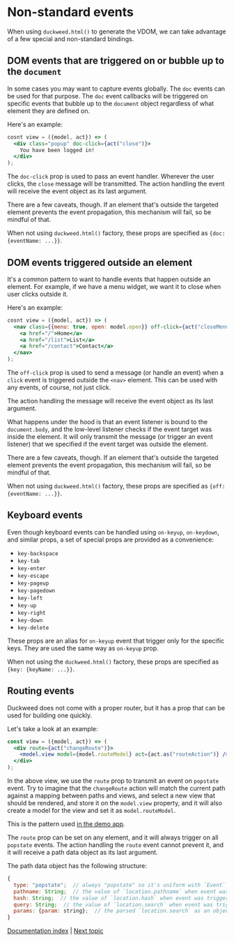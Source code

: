 # Non-standard events

When using `duckweed.html()` to generate the VDOM, we can take advantage of a
few special and non-standard bindings.

## DOM events that are triggered on or bubble up to the `document`

In some cases you may want to capture events globally. The `doc` events can be
used for that purpose. The `doc` event callbacks will be triggered on specific
events that bubble up to the `document` object regardless of what element they
are defined on.

Here's an example:

```jsx
cosnt view = ({model, act}) => (
  <div class="popup" doc-click={act("close")}>
    You have been logged in!
  </div>
);
```

The `doc-click` prop is used to pass an event handler. Wherever the user clicks,
the `close` message will be transmitted. The action handling the event will
receive the event object as its last argument.

There are a few caveats, though. If an element that's outside the targeted
element prevents the event propagation, this mechanism will fail, so be mindful
of that.

When not using `duckweed.html()` factory, these props are specified as `{doc:
{eventName: ...}}`.

## DOM events triggered outside an element

It's a common pattern to want to handle events that happen outside an element.
For example, if we have a menu widget, we want it to close when user clicks
outside it.

Here's an example:

```jsx
cosnt view = ({model, act}) => (
  <nav class={{menu: true, open: model.open}} off-click={act("closeMenu")}>
    <a href="/">Home</a>
    <a href="/list">List</a>
    <a href="/contact">Contact</a>
  </nav>
);
```

The `off-click` prop is used to send a message (or handle an event) when a
`click` event is triggered outside the `<nav>` element. This can be used with
any events, of course, not just click.

The action handling the message will receive the event object as its last
argument.

What happens under the hood is that an event listener is bound to the
`document.body`, and the low-level listener checks if the event target was
inside the element. It will only transmit the message (or trigger an event
listener) that we specified if the event target was outside the element.

There are a few caveats, though. If an element that's outside the targeted
element prevents the event propagation, this mechanism will fail, so be mindful
of that.

When not using `duckweed.html()` factory, these props are specified as `{off:
{eventName: ...}}`.

## Keyboard events

Even though keyboard events can be handled using `on-keyup`, `on-keydown`, and
similar props, a set of special props are provided as a convenience:

- `key-backspace`
- `key-tab`
- `key-enter`
- `key-escape`
- `key-pageup`
- `key-pagedown`
- `key-left`
- `key-up`
- `key-right`
- `key-down`
- `key-delete`

These props are an alias for `on-keyup` event that trigger only for the specific
keys. They are used the same way as `on-keyup` prop.

When not using the `duckweed.html()` factory, these props are specified as
`{key: {keyName: ...}}`.

## Routing events

Duckweed does not come with a proper router, but it has a prop that can be used
for building one quickly.

Let's take a look at an example:

```jsx
const view = ({model, act}) => (
  <div route={act("changeRoute")}>
    <model.view model={model.routeModel} act={act.as("routeAction")} />
  </div>
);
```

In the above view, we use the `route` prop to transmit an event on `popstate`
event. Try to imagine that the `changeRoute` action will match the current path
against a mapping between paths and views, and select a new view that should be
rendered, and store it on the `model.view` property, and it will also create a
model for the view and set it as `model.routeModel`.

This is the pattern used [in the demo
app](https://github.com/foxbunny/duckweed-tasks/blob/master/src/routing/route-view.tsx).

The `route` prop can be set on any element, and it will always trigger on all
`popstate` events. The action handling the `route` event cannot prevent it, and
it will receive a path data object as its last argument.

The path data object has the following structure:

```javascript
{
  type: "popstate";  // always "popstate" so it's uniform with `Event` objects
  pathname: String;  // the value of `location.pathname` when event was triggered
  hash: String;  // the value of `location.hash` when event was triggered
  query: String;  // the value of `location.search` when event was triggered
  params: {param: string};  // the parsed `location.search` as an object
}
```

[Documentation index](../main.md) | [Next topic](./middleware.md)

